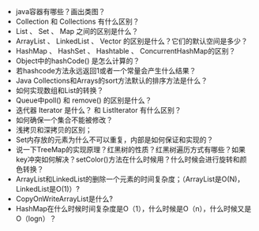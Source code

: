 - java容器有哪些？画出类图？
- Collection 和 Collections 有什么区别？
- List 、 Set 、 Map 之间的区别是什么？
- ArrayList 、 LinkedList 、 Vector 的区别是什么？它们的默认空间是多少？
- HashMap 、 HashSet 、 Hashtable 、 ConcurrentHashMap的区别？
- Object中的hashCode() 是怎么计算的？
- 若hashcode方法永远返回1或者一个常量会产生什么结果？
- Java Collections和Arrays的sort方法默认的排序方法是什么？
- 如何实现数组和List的转换？
- Queue中poll() 和 remove() 的区别是什么？
- 迭代器 Iterator 是什么？ 和 ListIterator 有什么区别？
- 如何确保一个集合不能被修改？
- 浅拷贝和深拷贝的区别；
- Set内存放的元素为什么不可以重复，内部是如何保证和实现的？
- 说一下TreeMap的实现原理？红黑树的性质？红黑树遍历方式有哪些？如果key冲突如何解决？setColor()方法在什么时候用？什么时候会进行旋转和颜色转换？
- ArrayList和LinkedList的删除一个元素的时间复杂度；（ArrayList是O(N)，LinkedList是O(1)）?
- CopyOnWriteArrayList是什么?
- HashMap在什么时候时间复杂度是O（1），什么时候是O（n），什么时候又是O（logn）？
